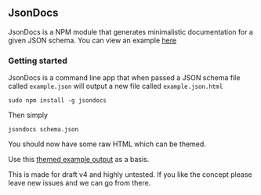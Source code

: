 ## JsonDocs

JsonDocs is a NPM module that generates minimalistic documentation for a given JSON schema. You can view an example [here](http://codepen.io/thomasdavis/pen/jBrya)

### Getting started

JsonDocs is a command line app that when passed a JSON schema file called `example.json` will output a new file called `example.json.html`

```
sudo npm install -g jsondocs
```

Then simply

```
jsondocs schema.json
```

You should now have some raw HTML which can be themed.

Use this [themed example output](http://codepen.io/thomasdavis/pen/jBrya) as a basis.

This is made for draft v4 and highly untested. If you like the concept please leave new issues and we can go from there.
